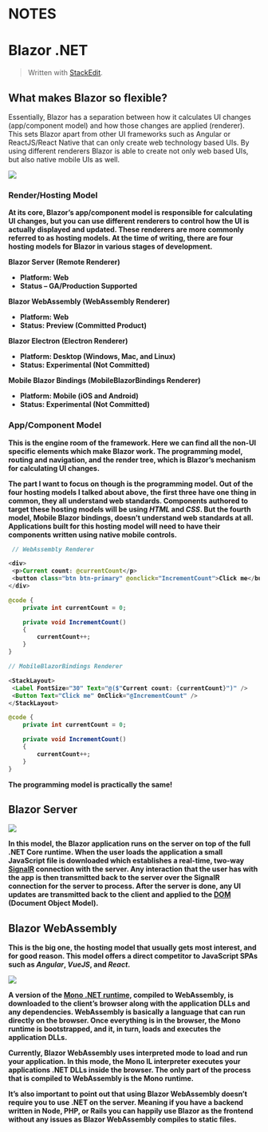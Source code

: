 
# NOTES

# Blazor .NET

> Written with [StackEdit](https://stackedit.io/).

## **What makes Blazor so flexible?**

Essentially, Blazor has a separation between how it calculates UI changes (app/component model) and how those changes are applied (renderer). This sets Blazor apart from other UI frameworks such as Angular or ReactJS/React Native that can only create web technology based UIs. By using different renderers Blazor is able to create not only web based UIs, but also native mobile UIs as well.
<b/>
<b/>
<b/>


![](https://lh5.googleusercontent.com/7qSVTvfd6ZYFSsdvRwk_33JmqzlfZlFdF1VVncQYcbR3qSYrrJLd5NkjKD-hnOTcJT103JVlYQT_1dmgnO9TONczizPWqYXs2622cNz2CAiQVBEXlmt4jK8Of0FpFo5rHSHn14Lb)

<b/>
<b/>
<b/>

### **Render/Hosting Model**

At its core, Blazor’s app/component model is responsible for calculating UI changes, but you can use different renderers to control how the UI is actually displayed and updated. These renderers are more commonly referred to as hosting models. At the time of writing, there are four hosting models for Blazor in various stages of development.  

**Blazor Server** (Remote Renderer)

-   Platform:  **Web**
-   Status –  **GA/Production Supported**

**Blazor WebAssembly** (WebAssembly Renderer)

-   Platform:  **Web**
-   Status:  **Preview (Committed Product)**

**Blazor Electron** (Electron Renderer)

-   Platform:  **Desktop (Windows, Mac, and Linux)**
-   Status:  **Experimental (Not Committed)**

**Mobile Blazor Bindings**  (MobileBlazorBindings Renderer)

-   Platform:  **Mobile (iOS and Android)**
-   Status:  **Experimental (Not Committed)**

### **App/Component Model**

This is the engine room of the framework. Here we can find all the non-UI specific elements which make Blazor work. The programming model, routing and navigation, and the render tree, which is Blazor’s mechanism for calculating UI changes.

The part I want to focus on though is the programming model. Out of the four hosting models I talked about above, the first three have one thing in common, they all understand web standards. Components authored to target these hosting models will be using *HTML* and *CSS*. But the fourth model, Mobile Blazor bindings, doesn’t understand web standards at all. Applications built for this hosting model will need to have their components written using native mobile controls.

```java
 // WebAssembly Renderer

<div>
 <p>Current count: @currentCount</p>
 <button class="btn btn-primary" @onclick="IncrementCount">Click me</button>
</div>

@code {
    private int currentCount = 0;

    private void IncrementCount()
    {
        currentCount++;
    }
}
```

```java
// MobileBlazorBindings Renderer

<StackLayout>
 <Label FontSize="30" Text="@($"Current count: {currentCount}")" />
 <Button Text="Click me" OnClick="@IncrementCount" />
</StackLayout>

@code {
    private int currentCount = 0;

    private void IncrementCount()
    {
        currentCount++;
    }
}

```

**The programming model is practically the same!**
<b/>
<b/>
## **Blazor Server**

![](https://lh4.googleusercontent.com/jWAcExuurXUSaF6s4P7JgHvJHSoRpZecXTK9OcryYo3EXXH1L4GGt-zB2Lro4dTytVNL-pw7-PpEX1JUAR939hHnIHe3AJWVSKGQnINVCqSdS_Rm_XX5hTLkipo3GbAlrwFVLUlw)

In this model, the Blazor application runs on the server on top of the full .NET Core runtime. When the user loads the application a small JavaScript file is downloaded which establishes a real-time, two-way [SignalR](https://docs.microsoft.com/en-us/aspnet/core/signalr/introduction?view=aspnetcore-3.1) connection with the server. Any interaction that the user has with the app is then transmitted back to the server over the SignalR connection for the server to process. After the server is done, any UI updates are transmitted back to the client and applied to the [DOM](https://en.wikipedia.org/wiki/Document_Object_Model) (Document Object Model).

<b/>
<b/>

## **Blazor WebAssembly**

This is the big one, the hosting model that usually gets most interest, and for good reason. This model offers a direct competitor to JavaScript SPAs such as *Angular*, *VueJS*, and *React*.

![](https://lh3.googleusercontent.com/mOlbeBLFNYCEl6CdctXBoadoKK3JRV2wONEStZmheeb0vJXwMPC8FEjDjjmvbH9Hoq_x2G8I03xX8hKlKdXi8azoWX5YXqAfPBLM1aHTWqjj_chj4l7FUjsQMDyT8rvOe55giwRK)

A version of the [Mono .NET runtime](https://www.mono-project.com/), compiled to WebAssembly, is downloaded to the client’s browser along with the application DLLs and any dependencies. WebAssembly is basically a language that can run directly on the browser. Once everything is in the browser, the Mono runtime is bootstrapped, and it, in turn, loads and executes the application DLLs.

Currently, Blazor WebAssembly uses interpreted mode to load and run your application. In this mode, the Mono IL interpreter executes your applications .NET DLLs inside the browser. The only part of the process that is compiled to WebAssembly is the Mono runtime.

It’s also important to point out that using Blazor WebAssembly doesn’t require you to use .NET on the server. Meaning if you have a backend written in Node, PHP, or Rails you can happily use Blazor as the frontend without any issues as Blazor WebAssembly compiles to static files.
